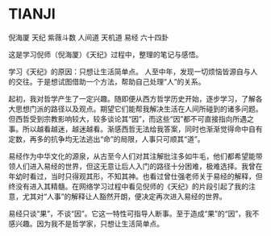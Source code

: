 # TIANJI
倪海厦 天纪 紫薇斗数 人间道 天机道 易经 六十四卦

这是学习倪师（倪海厦）《天纪》过程中，整理的笔记与感悟。

学习《天纪》的原因：只想让生活简单点。
人至中年，发现一切烦恼皆源自与人的交往。于是想试图借助一个方法，帮助自己处理“人”的关系。

起初，我对哲学产生了一定兴趣。随即便从西方哲学历史开始，逐步学习，了解各大思想门派的路径以及观点。期望它们能帮我解决生活在人间所碰到的诸多问题。但西哲受到宗教影响较大，较多谈论其“因”，而这些“因”都不可直接指向所遇之事。所以越看越迷，越迷越看。渐感西哲无法给我答案，同时也渐渐觉得命中自有定数，再多的抗争均无法逃出“命”的局限，人事只可顺其“道”。

易经作为中华文化的源泉，从古至今人们对其注解批注多如牛毛，他们都希望能带领人们进入易经的世界，但这无意让后人入门的路径十分困难，极难选择。我曾在年幼时看过，当时只得观其形，不知其神。也看过曾仕强老师关于易经的解释，但终没有进入其精髓。在网络学习过程中看见倪师的《天纪》的片段引起了我的注意，尤其对“人事”的解释让人豁然开朗，便决定再次进入易经的世界。

易经只谈“果”，不谈“因”。它这一特性可指导人断事。至于造成“果”的“因”，我不感兴趣。因为我不是哲学家，只想让生活简单点。
